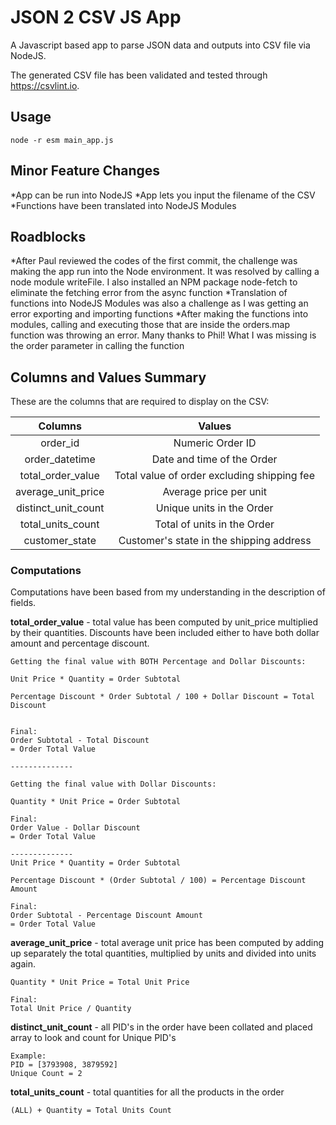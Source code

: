 # JSON 2 CSV JS App

A Javascript based app to parse JSON data and outputs into CSV file via NodeJS.

The generated CSV file has been validated and tested through https://csvlint.io. 

## Usage

```
node -r esm main_app.js
```

## Minor Feature Changes
*App can be run into NodeJS
*App lets you input the filename of the CSV
*Functions have been translated into NodeJS Modules

## Roadblocks
*After Paul reviewed the codes of the first commit, the challenge was making the app run into the Node environment. It was resolved by calling a node module writeFile. I also installed an NPM package node-fetch to eliminate the fetching error from the async function 
*Translation of functions into NodeJS Modules was also a challenge as I was getting an error exporting and importing functions
*After making the functions into modules, calling and executing those that are inside the orders.map function was throwing an error. Many thanks to Phil! What I was missing is the order parameter in calling the function

## Columns and Values Summary

These are the columns that are required to display on the CSV:

| Columns | Values
| :---: | :---: |
| order_id | Numeric Order ID |
| order_datetime | Date and time of the Order |
| total_order_value | Total value of order excluding shipping fee |
| average_unit_price | Average price per unit |
| distinct_unit_count | Unique units in the Order |
| total_units_count | Total of units in the Order |
| customer_state | Customer's state in the shipping address |

### Computations

Computations have been based from my understanding in the description of fields.

**total_order_value** - total value has been computed by unit_price multiplied by their quantities. Discounts have been included either to have both dollar amount and percentage discount.

```
Getting the final value with BOTH Percentage and Dollar Discounts:

Unit Price * Quantity = Order Subtotal

Percentage Discount * Order Subtotal / 100 + Dollar Discount = Total Discount


Final:
Order Subtotal - Total Discount
= Order Total Value

--------------

Getting the final value with Dollar Discounts:

Quantity * Unit Price = Order Subtotal

Final:
Order Value - Dollar Discount
= Order Total Value

--------------
Unit Price * Quantity = Order Subtotal

Percentage Discount * (Order Subtotal / 100) = Percentage Discount Amount

Final:
Order Subtotal - Percentage Discount Amount
= Order Total Value
```

**average_unit_price** - total average unit price has been computed by adding up separately the total quantities, multiplied by units and divided into units again.

```
Quantity * Unit Price = Total Unit Price

Final:
Total Unit Price / Quantity
```

**distinct_unit_count** - all PID's in the order have been collated and placed array to look and count for Unique PID's 

```
Example:
PID = [3793908, 3879592]
Unique Count = 2
```

**total_units_count** - total quantities for all the products in the order

```
(ALL) + Quantity = Total Units Count
```
